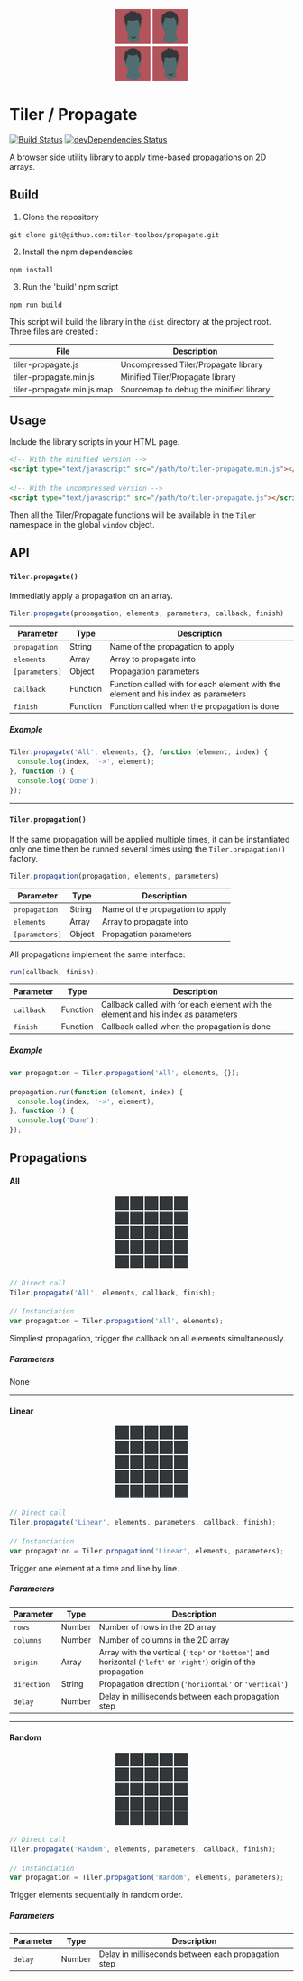 <p align="center">
  <img alt="Logo" src="resources/logo_128.gif" width="128">
</p>

# Tiler / Propagate

[![Build Status](https://travis-ci.org/tiler-toolbox/propagate.svg?branch=master)](https://travis-ci.org/tiler-toolbox/propagate)
[![devDependencies Status](https://david-dm.org/tiler-toolbox/propagate/dev-status.svg)](https://david-dm.org/tiler-toolbox/propagate#info=devDependencies)

A browser side utility library to apply time-based propagations on 2D arrays.

## Build

1. Clone the repository

  `git clone git@github.com:tiler-toolbox/propagate.git`

2. Install the npm dependencies

  `npm install`

3. Run the 'build' npm script

  `npm run build`

This script will build the library in the `dist` directory at the project root.
Three files are created :

| File                        | Description                             |
| --------------------------- | --------------------------------------- |
| tiler-propagate.js          | Uncompressed Tiler/Propagate library    |
| tiler-propagate.min.js      | Minified Tiler/Propagate library        |
| tiler-propagate.min.js.map  | Sourcemap to debug the minified library |

## Usage

Include the library scripts in your HTML page.

```html
<!-- With the minified version -->
<script type="text/javascript" src="/path/to/tiler-propagate.min.js"></script>

<!-- With the uncompressed version -->
<script type="text/javascript" src="/path/to/tiler-propagate.js"></script>
```

Then all the Tiler/Propagate functions will be available in the `Tiler` namespace in the global `window` object.

## API

#### `Tiler.propagate()`

Immediatly apply a propagation on an array.

```js
Tiler.propagate(propagation, elements, parameters, callback, finish)
```

| Parameter       | Type     | Description                                                                        |
| --------------- | -------- | ---------------------------------------------------------------------------------- |
| `propagation`   | String   | Name of the propagation to apply                                                   |
| `elements`      | Array    | Array to propagate into                                                            |
| `[parameters]`  | Object   | Propagation parameters                                                             |
| `callback`      | Function | Function called with for each element with the element and his index as parameters |
| `finish`        | Function | Function called when the propagation is done                                       |

##### Example

```js
Tiler.propagate('All', elements, {}, function (element, index) {
  console.log(index, '->', element);
}, function () {
  console.log('Done');
});
```

---

#### `Tiler.propagation()`

If the same propagation will be applied multiple times, it can be instantiated only one time then be runned
several times using the `Tiler.propagation()` factory.

```js
Tiler.propagation(propagation, elements, parameters)
```

| Parameter       | Type     | Description                                                                        |
| --------------- | -------- | ---------------------------------------------------------------------------------- |
| `propagation`   | String   | Name of the propagation to apply                                                   |
| `elements`      | Array    | Array to propagate into                                                            |
| `[parameters]`  | Object   | Propagation parameters                                                             |

All propagations implement the same interface:

```js
run(callback, finish);
```

| Parameter     | Type     | Description                                                                        |
| ------------- | -------- | ---------------------------------------------------------------------------------- |
| `callback`    | Function | Callback called with for each element with the element and his index as parameters |
| `finish`      | Function | Callback called when the propagation is done                                       |

##### Example

```js
var propagation = Tiler.propagation('All', elements, {});

propagation.run(function (element, index) {
  console.log(index, '->', element);
}, function () {
  console.log('Done');
});
```

## Propagations

#### All

<p align="center">
  <img alt="Logo" src="resources/propagations/all.gif" width="128">
</p>

```js
// Direct call
Tiler.propagate('All', elements, callback, finish);

// Instanciation
var propagation = Tiler.propagation('All', elements);
```

Simpliest propagation, trigger the callback on all elements simultaneously.

##### Parameters

None

---

#### Linear

<p align="center">
  <img alt="Logo" src="resources/propagations/linear.gif" width="128">
</p>

```js
// Direct call
Tiler.propagate('Linear', elements, parameters, callback, finish);

// Instanciation
var propagation = Tiler.propagation('Linear', elements, parameters);
```

Trigger one element at a time and line by line.

##### Parameters

| Parameter   | Type   | Description                                                                                                      |
| ----------- | ------ | ---------------------------------------------------------------------------------------------------------------- |
| `rows`      | Number | Number of rows in the 2D array                                                                                   |
| `columns`   | Number | Number of columns in the 2D array                                                                                |
| `origin`    | Array  | Array with the vertical (`'top'` or `'bottom'`) and horizontal (`'left'` or `'right'`) origin of the propagation |
| `direction` | String | Propagation direction (`'horizontal'` or `'vertical'`)                                                           |
| `delay`     | Number | Delay in milliseconds between each propagation step                                                              |

---

#### Random

<p align="center">
  <img alt="Logo" src="resources/propagations/random.gif" width="128">
</p>

```js
// Direct call
Tiler.propagate('Random', elements, parameters, callback, finish);

// Instanciation
var propagation = Tiler.propagation('Random', elements, parameters);
```

Trigger elements sequentially in random order.

##### Parameters

| Parameter   | Type   | Description                                         |
| ----------- | ------ | --------------------------------------------------- |
| `delay`     | Number | Delay in milliseconds between each propagation step |
